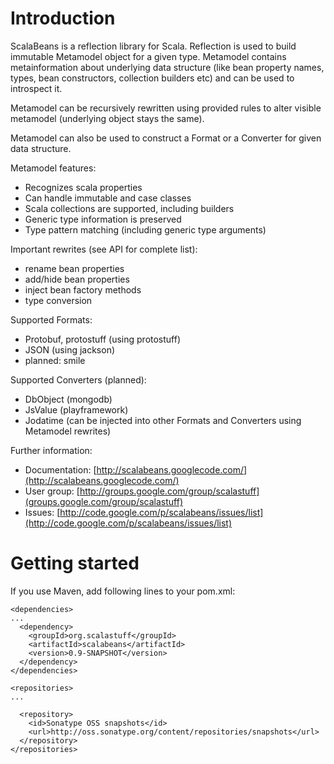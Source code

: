 Introduction
============

ScalaBeans is a reflection library for Scala. Reflection is used to build immutable Metamodel object for a given type.
Metamodel contains metainformation about underlying data structure (like bean property names, types, bean constructors,
collection builders etc) and can be used to introspect it. 

Metamodel can be recursively rewritten using provided rules to alter visible metamodel (underlying object stays the same). 

Metamodel can also be used to construct a Format or a Converter for given data structure.

Metamodel features:
* Recognizes scala properties
* Can handle immutable and case classes
* Scala collections are supported, including builders
* Generic type information is preserved
* Type pattern matching (including generic type arguments)

Important rewrites (see API for complete list):
* rename bean properties
* add/hide bean properties
* inject bean factory methods
* type conversion

Supported Formats:
* Protobuf, protostuff (using protostuff)
* JSON (using jackson)
* planned: smile

Supported Converters (planned):
* DbObject (mongodb)
* JsValue (playframework)
* Jodatime (can be injected into other Formats and Converters using Metamodel rewrites)


Further information:

- Documentation: [http://scalabeans.googlecode.com/](http://scalabeans.googlecode.com/)
- User group:    [http://groups.google.com/group/scalastuff](groups.google.com/group/scalastuff)
- Issues:        [http://code.google.com/p/scalabeans/issues/list](http://code.google.com/p/scalabeans/issues/list)

Getting started
===============

If you use Maven, add following lines to your pom.xml:

    <dependencies>
    ...
      <dependency>
        <groupId>org.scalastuff</groupId>
        <artifactId>scalabeans</artifactId>
        <version>0.9-SNAPSHOT</version>
      </dependency>
    </dependencies>

    <repositories>
    ...

      <repository>
        <id>Sonatype OSS snapshots</id>
        <url>http://oss.sonatype.org/content/repositories/snapshots</url>    
      </repository>
    </repositories>